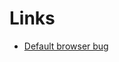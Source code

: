 # Links

- [Default browser bug](https://askubuntu.com/questions/1175383/cant-change-default-browser-in-lubuntu-19-04)
